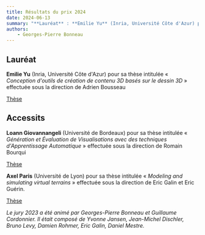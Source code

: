 ```yaml
---
title: Résultats du prix 2024
date: 2024-06-13
summary: "**Lauréat** : **Emilie Yu** (Inria, Université Côte d'Azur) pour sa thèse intitulée « *Conception d'outils de création de contenu 3D basés sur le dessin 3D* » effectuée sous la direction de Adrien Bousseau. <br>**Accessit** : **Loann Giovannangeli** (Université de Bordeaux) pour sa thèse intitulée « *Génération et Évaluation de Visualisations avec des techniques d'Apprentissage Automatique* » effectuée sous la direction de Romain Bourqui, et **Axel Paris** (Université de Lyon) pour sa thèse intitulée « *Modeling and simulating virtual terrains* » effectuée sous la direction de Eric Galin et Eric Guérin. "
authors:
    - Georges-Pierre Bonneau
---
```


## Lauréat

**Emilie Yu** (Inria, Université Côte d'Azur) pour sa thèse intitulée « *Conception d'outils de création de contenu 3D basés sur le dessin 3D* » effectuée sous la direction de Adrien Bousseau

<!-- {{< video src="https://projet.liris.cnrs.fr/gdr-igrv-data/Videos-PrixThese/2023/Video%20Thibault%20Tricard.mp4" controls="yes" >}} -->


[Thèse](https://theses.hal.science/tel-04484971)

## Accessits

**Loann Giovannangeli** (Université de Bordeaux) pour sa thèse intitulée « *Génération et Évaluation de Visualisations avec des techniques d'Apprentissage Automatique* » effectuée sous la direction de Romain Bourqui

<!-- {{< video src="https://projet.liris.cnrs.fr/gdr-igrv-data/Videos-PrixThese/2023/Video%20Anne-Laure%20Guinet.mp4" controls="yes" >}} -->


[Thèse](https://theses.hal.science/tel-04312123)

**Axel Paris** (Université de Lyon) pour sa thèse intitulée « *Modeling and simulating virtual terrains* » effectuée sous la direction de Eric Galin et Eric Guérin.

<!-- {{< video src="https://projet.liris.cnrs.fr/gdr-igrv-data/Videos-PrixThese/2023/Video%20Francois%20Protais.mp4" controls="yes" >}} -->


[Thèse](https://theses.hal.science/tel-04502530v1)

*Le jury 2023 a été animé par Georges-Pierre Bonneau et Guillaume Cordonnier. Il était composé de Yvonne Jansen, Jean-Michel Dischler, Bruno Levy, Damien Rohmer, Eric Galin, Daniel Mestre.*
